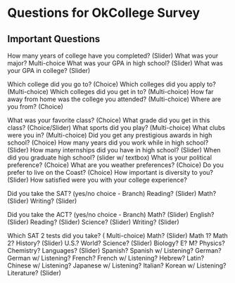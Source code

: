 # Questions for OkCollege Survey

## Important Questions

How many years of college have you completed? (Slider)
What was your major? Multi-choice
What was your GPA in high school? (Slider)
What was your GPA in college? (Slider)

Which college did you go to? (Choice)
Which colleges did you apply to? (Multi-choice)
Which colleges did you get in to? (Multi-choice)
How far away from home was the college you attended? (Multi-choice)
Where are you from? (Choice)

What was your favorite class? (Choice)
What grade did you get in this class? (Choice/Slider)
What sports did you play? (Multi-choice)
What clubs were you in? (Multi-choice)
Did you get any prestigious awards in high school? (Choice)
How many years did you work while in high school? (Slider)
How many internships did you have in high school? (Slider)
When did you graduate high school? (slider w/ textbox)
What is your political preference? (Choice)
What are you weather preferences? (Choice)
Do you prefer to live on the Coast? (Choice)
How important is diversity to you? (Slider)
How satisfied were you with your college experience?

Did you take the SAT? (yes/no choice - Branch)
Reading? (Slider)
Math? (Slider)
Writing? (Slider)

Did you take the ACT? (yes/no choice - Branch)
Math? (Slider)
English? (Slider)
Reading? (Slider)
Science? (Slider)
Writing? (Slider)

Which SAT 2 tests did you take? ( Multi-choice)
Math? (Slider)
  Math 1?
  Math 2?
History? (Slider)
  U.S.?
  World?
Science? (Slider)
  Biology?
    E?
    M?
  Physics?
  Chemistry?
Languages? (Slider)
  Spanish?
  Spanish w/ Listening?
  German?
  German w/ Listening?
  French?
  French w/ Listening?
  Hebrew?
  Latin?
  Chinese w/ Listening?
  Japanese w/ Listening?
  Italian?
  Korean w/ Listening?
Literature? (Slider)
